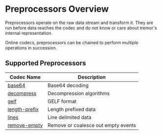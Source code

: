 # Preprocessors Overview

Preprocessors operate on the raw data stream and transform it. They are run before data reaches the codec and do not know or care about tremor's internal representation.

Online codecs, preprocessors can be chained to perform multiple operations in succession.

## Supported Preprocessors

|Codec Name|Description|
|---|---|
|[base64](preprocessors/base64)|Base64 decoding|
|[decompress](preprocessors/decompress)|Decompression algorithms|
|[gelf](preprocessors/gelf)|GELF format|
|[length-prefix](preprocessors/length-prefix)|Length prefixed data|
|[lines](preprocessors/lines)|Line delimited data|
|[remove-empty](preprocessors/remove-empty)|Remove or coalesce out empty events|

